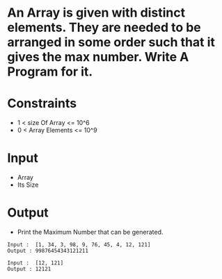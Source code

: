 # An Array is given with distinct elements. They are needed to be arranged in some order such that it gives the max number. Write A Program for it.

# Constraints

- 1 < size Of Array <= 10^6
- 0 < Array Elements <= 10^9

# Input

- Array
- Its Size

# Output

- Print the Maximum Number that can be generated.

```
Input :  [1, 34, 3, 98, 9, 76, 45, 4, 12, 121]
Output : 99876454343121211

Input :  [12, 121]
Output : 12121
```

